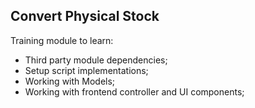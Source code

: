 ## Convert Physical Stock

Training module to learn:

- Third party module dependencies;
- Setup script implementations;
- Working with Models; 
- Working with frontend controller and UI components;
